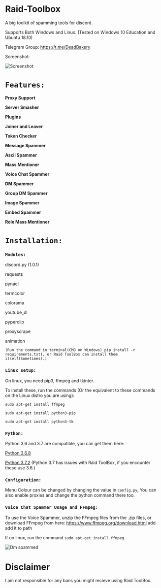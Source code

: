 # Raid-Toolbox

A big toolkit of spamming tools for discord.

Supports Both Windows and Linux. (Tested on Windows 10 Education and Ubuntu 18.10)

Telegram Group: https://t.me/DeadBakery

Screenshot:

![Screenshot](http://i.imgur.com/25WPvb9.png)

# `Features:`

**Proxy Support**

**Server Smasher**

**Plugins**

**Joiner and Leaver**

**Token Checker**

**Message Spammer**

**Ascii Spammer**

**Mass Mentioner**

**Voice Chat Spammer**

**DM Spammer**

**Group DM Spammer**

**Image Spammer**

**Embed Spammer**

**Role Mass Mentioner**



# `Installation:`
### `Modules:`

discord.py (1.0.1)

requests

pynacl

termcolor

colorama

youtube_dl

pyperclip

proxyscrape

animation

`(Run the command in terminal(CMD on Windows) pip install -r requirements.txt), or Raid ToolBox can install them itself(Sometimes).)`

### `Linux setup:`

On linux, you need pip3, ffmpeg and tkinter.

To install these, run the commands (Or the equivalent to these commands on the Linux distro you are using):

`sudo apt-get install ffmpeg`

`sudo apt-get install python3-pip`

`sudo apt-get install python3-tk`


### `Python:`

Python 3.6 and 3.7 are compatible, you can get them here:

[Python 3.6.8](https://www.python.org/downloads/release/python-368/)

[Python 3.7.2](https://www.python.org/downloads/release/python-373/) (Python 3.7 has issues with Raid ToolBox, if you encounter these use 3.6.)


### `Configuration:`

Menu Colour can be changed by changing the value in `config.py`, You can also enable proxies and change the python command there too.

### `Voice Chat Spammer Usage and FFmpeg:`

To use the Voice Spammer, unzip the FFmpeg files from the .zip files, or download FFmpeg from here: https://www.ffmpeg.org/download.html add add it to path

If on linux, run the command `sudo apt-get install ffmpeg`.

![Dm spammed](http://i.imgur.com/FoVOBQml.jpg)

# **Disclaimer**

I am not responsible for any bans you might recieve using Raid ToolBox.
